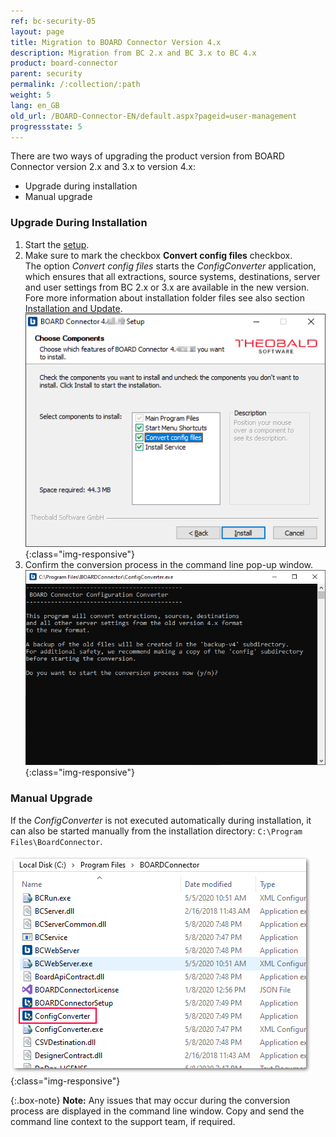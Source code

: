 ```yaml
---
ref: bc-security-05
layout: page
title: Migration to BOARD Connector Version 4.x
description: Migration from BC 2.x and BC 3.x to BC 4.x
product: board-connector
parent: security
permalink: /:collection/:path
weight: 5
lang: en_GB
old_url: /BOARD-Connector-EN/default.aspx?pageid=user-management
progressstate: 5
---
```


There are two ways of upgrading the product version from BOARD Connector version 2.x and 3.x to version 4.x:
- Upgrade during installation
- Manual upgrade

### Upgrade During Installation
1. Start the [setup](../introduction/installation-and-update).
2. Make sure to mark the checkbox **Convert config files** checkbox. <br>
The option *Convert config files* starts the *ConfigConverter* application, which ensures that all extractions, source systems, destinations, server and user settings from BC 2.x or 3.x are available in the new version. <br>
Fore more information about installation folder files see also section [Installation and Update](../introduction/installation-and-update). 
![BC4_Migration_1](/img/content/BC4_Migration_1.png){:class="img-responsive"}
3. Confirm the conversion process in the command line pop-up window.  
![BC4_Migration_2](/img/content/BC4_Migration_2.png){:class="img-responsive"}

### Manual Upgrade
If the *ConfigConverter* is not executed automatically during installation, it can also be started manually from the installation directory: ``C:\Program Files\BoardConnector``. <br>

![BC4_Migration_3](/img/content/BC4_Migration_3.png){:class="img-responsive"}

{:.box-note}
**Note:** Any issues that may occur during the conversion process are displayed in the command line window. Copy and send the command line context to the support team, if required.   


